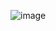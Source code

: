 ![image](https://user-images.githubusercontent.com/96445737/204134577-205d8429-a1c0-4885-9c80-c136cdeb2651.png)
